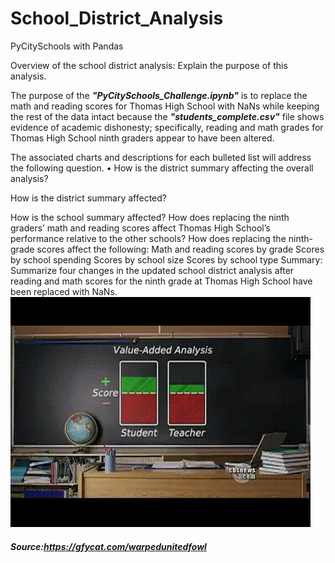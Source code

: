 # School_District_Analysis
PyCitySchools with Pandas

Overview of the school district analysis: Explain the purpose of this analysis.

The purpose of the **_"PyCitySchools_Challenge.ipynb"_** is to replace the math and reading scores for Thomas High School with NaNs while keeping the rest of the data intact because the **_"students_complete.csv"_** file shows evidence of academic dishonesty; specifically, reading and math grades for Thomas High School ninth graders appear to have been altered.

The associated charts and descriptions for each bulleted list will address the following question. • How is the district summary affecting the overall analysis?

How is the district summary affected?


How is the school summary affected?
How does replacing the ninth graders’ math and reading scores affect Thomas High School’s performance relative to the other schools?
How does replacing the ninth-grade scores affect the following:
Math and reading scores by grade
Scores by school spending
Scores by school size
Scores by school type
Summary: Summarize four changes in the updated school district analysis after reading and math scores for the ninth grade at Thomas High School have been replaced with NaNs.
![img](WarpedUnitedFowl-mobile.gif)

##### Source:https://gfycat.com/warpedunitedfowl
